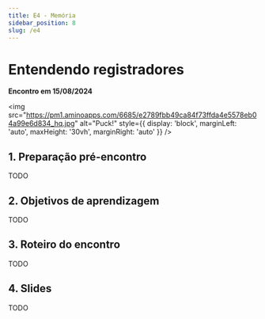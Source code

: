 ```yaml
---
title: E4 - Memória
sidebar_position: 8
slug: /e4
---
```


# Entendendo registradores

**Encontro em 15/08/2024**

<img 
  src="https://pm1.aminoapps.com/6685/e2789fbb49ca84f73ffda4e5578eb04a99e6d834_hq.jpg"
  alt="Puck!"
  style={{ 
    display: 'block',
    marginLeft: 'auto',
    maxHeight: '30vh',
    marginRight: 'auto'
  }} 
/>
<br/>

## 1. Preparação pré-encontro

TODO

## 2. Objetivos de aprendizagem

TODO

## 3. Roteiro do encontro

TODO

## 4. Slides

TODO

